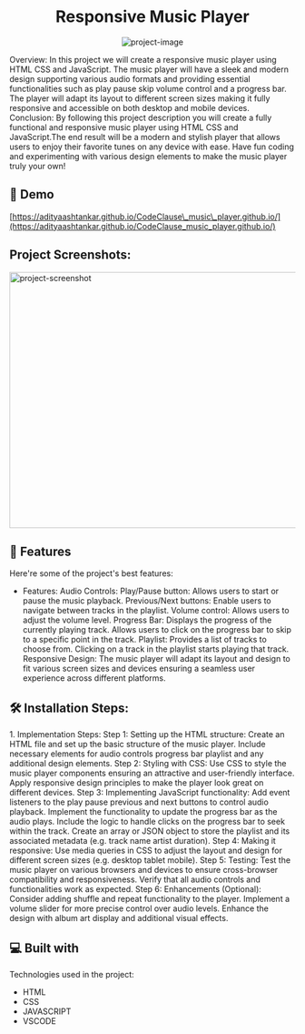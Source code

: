<h1 align="center" id="title">Responsive Music Player</h1>

<p align="center"><img src="https://socialify.git.ci/adityaashtankar/CodeClause_music_player.github.io/image?language=1&amp;owner=1&amp;name=1&amp;stargazers=1&amp;theme=Light" alt="project-image"></p>

<p id="description">Overview: In this project we will create a responsive music player using HTML CSS and JavaScript. The music player will have a sleek and modern design supporting various audio formats and providing essential functionalities such as play pause skip volume control and a progress bar. The player will adapt its layout to different screen sizes making it fully responsive and accessible on both desktop and mobile devices. Conclusion: By following this project description you will create a fully functional and responsive music player using HTML CSS and JavaScript.The end result will be a modern and stylish player that allows users to enjoy their favorite tunes on any device with ease. Have fun coding and experimenting with various design elements to make the music player truly your own!</p>

<h2>🚀 Demo</h2>

[https://adityaashtankar.github.io/CodeClause\_music\_player.github.io/](https://adityaashtankar.github.io/CodeClause_music_player.github.io/)

<h2>Project Screenshots:</h2>

<img src="Images\Screenshot 2023-07-30 222038.png" alt="project-screenshot" width="600" height="450/">

  
  
<h2>🧐 Features</h2>

Here're some of the project's best features:

*   Features: Audio Controls: Play/Pause button: Allows users to start or pause the music playback. Previous/Next buttons: Enable users to navigate between tracks in the playlist. Volume control: Allows users to adjust the volume level. Progress Bar: Displays the progress of the currently playing track. Allows users to click on the progress bar to skip to a specific point in the track. Playlist: Provides a list of tracks to choose from. Clicking on a track in the playlist starts playing that track. Responsive Design: The music player will adapt its layout and design to fit various screen sizes and devices ensuring a seamless user experience across different platforms.

<h2>🛠️ Installation Steps:</h2>

<p>1. Implementation Steps: Step 1: Setting up the HTML structure: Create an HTML file and set up the basic structure of the music player. Include necessary elements for audio controls progress bar playlist and any additional design elements. Step 2: Styling with CSS: Use CSS to style the music player components ensuring an attractive and user-friendly interface. Apply responsive design principles to make the player look great on different devices. Step 3: Implementing JavaScript functionality: Add event listeners to the play pause previous and next buttons to control audio playback. Implement the functionality to update the progress bar as the audio plays. Include the logic to handle clicks on the progress bar to seek within the track. Create an array or JSON object to store the playlist and its associated metadata (e.g. track name artist duration). Step 4: Making it responsive: Use media queries in CSS to adjust the layout and design for different screen sizes (e.g. desktop tablet mobile). Step 5: Testing: Test the music player on various browsers and devices to ensure cross-browser compatibility and responsiveness. Verify that all audio controls and functionalities work as expected. Step 6: Enhancements (Optional): Consider adding shuffle and repeat functionality to the player. Implement a volume slider for more precise control over audio levels. Enhance the design with album art display and additional visual effects.</p>

  
  
<h2>💻 Built with</h2>

Technologies used in the project:

*   HTML
*   CSS
*   JAVASCRIPT
*   VSCODE
